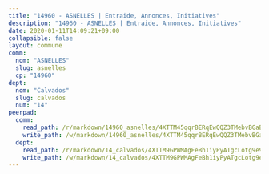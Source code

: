 ```yaml
---
title: "14960 - ASNELLES | Entraide, Annonces, Initiatives"
description: "14960 - ASNELLES | Entraide, Annonces, Initiatives"
date: 2020-01-11T14:09:21+09:00
collapsible: false
layout: commune
comm:
  nom: "ASNELLES"
  slug: asnelles
  cp: "14960"
dept:
  nom: "Calvados"
  slug: calvados
  num: "14"
peerpad:
  comm:
    read_path: /r/markdown/14960_asnelles/4XTTM45qqrBERqEwQQZ3TMebvBGaBemcmdJwz2c2PWBDpyiA8
    write_path: /w/markdown/14960_asnelles/4XTTM45qqrBERqEwQQZ3TMebvBGaBemcmdJwz2c2PWBDpyiA8-K3TgUgWh66sordhnCTVV8CLPXNXEzRXZFoSQ28HEL39myFagA2ZkHcgCm7hoc84REjr2xPEot2itdqHcKTFTHPMdmC9ApvrwVPwmkPoZn7txZuwSouXFkA1EuueZoZtKDynXEjPS
  dept:
    read_path: /r/markdown/14_calvados/4XTTM9GPWMAgFeBh1iyPyATgcLotg9e9APJpQBEyY3RZiUwJ6
    write_path: /w/markdown/14_calvados/4XTTM9GPWMAgFeBh1iyPyATgcLotg9e9APJpQBEyY3RZiUwJ6-K3TgUXWJAT2cYJ9ZstQphkkm2za8um5GwwXsivqaDFTgbhMDcHaRXnT3h69szAqCyvWcFfDim5fkwc6CXdUtyvPpirbD1TPAb6xCxpPN6dR3zzDRe29YehQYbhZdjvZYkgztJYvi
---
```



